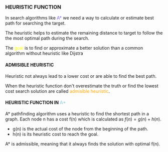 

### HEURISTIC FUNCTION

In search algorithms like <span style="color:MediumSlateBlue;">A*</span> we need a way to calculate or estimate best path for searching the target. 

The heuristic helps to estimate the remaining distance to target to follow the the most optimal path during the search. 


The <span style="color:yellow;">goal</span> is to find or approximate a better solution than a common algorithm without heuristic like Dijstra


#### ADMISIBLE HEURISTIC

Heuristic not always lead to a lower cost or are able to find the best path. 

When the heuristic function don't overestimate the truth or find the lowest cost search solution are called <span style="color:orange;">admisible heuristic</span>. 

#### HEURISTIC FUNCTION IN <span style="color:LightBlue;">A*</span>

A* pathfinding algorithm uses a heuristic to find the shortest path in a graph. Each node n has a cost f(n) which is calculated as $f(n) = g(n) + h(n)$.
* g(n) is the actual cost of the node from the beginning of the path. 
* h(n) is its heuristic cost to reach the goal. 

A* is admissible, meaning that it always finds the solution with optimal f(n).